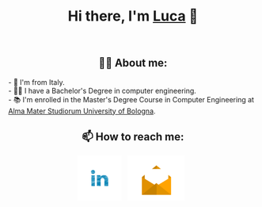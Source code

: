 <h1 align="center">Hi there, I'm <a href="https://github.com/LucaBerardi6" >Luca</a> 👋 </h1> <br>


<h2 align="center"> 👨‍💻 About me:  </h2>
- 📌 I'm from Italy. <br>
- 👨‍🎓 I have a Bachelor's Degree in computer engineering. <br>
- 📚 I'm enrolled in the Master's Degree Course in Computer Engineering at <a href="https://www.unibo.it"> Alma Mater Studiorum University of Bologna</a>.


<h2 align="center">📫 How to reach me: </h2>
<p align='center'>
 <a href="https://www.linkedin.com/in/berardiluca"><img height="90" src="https://github.com/LucaBerardi6/LucaBerardi6/blob/main/linkedin_logo.png"></a>&nbsp;&nbsp; 
 <a href="mailto:berardiluca99@gmail.com,berardiluca99@yahoo.com"><img height="90" src="https://github.com/LucaBerardi6/LucaBerardi6/blob/main/email2.png"></a>&nbsp;&nbsp; 
   
</p>   


   


<!--
- 🔭 I’m currently working on ...
- 🌱 I’m currently learning ...
- 👯 I’m looking to collaborate on ...
- 🤔 I’m looking for help with ...
- 💬 Ask me about ...
- 📫 How to reach me: ...
- 😄 Pronouns: ...
- ⚡ Fun fact: ...
-->
